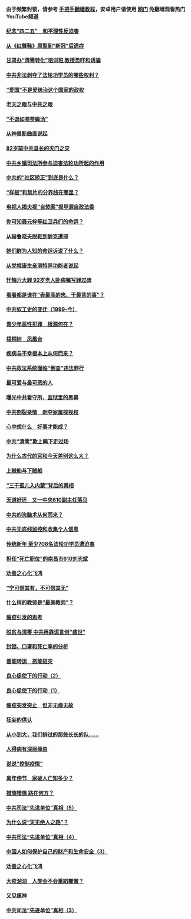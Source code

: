 #### 由于频繁封锁，请参考 [手把手翻墙教程](https://github.com/gfw-breaker/guides/wiki/)，安卓用户请使用 [网门](https://github.com/gfw-breaker/nogfw/blob/master/dl.md?t=04230701) 免翻墙观看热门YouTube频道 

#### [纪念“四二五”　和平理性反迫害](../pages/19/423660.md?t=04230701) 

#### [从《红舞鞋》原型到“新冠”后遗症](../pages/19/423509.md?t=04230701) 

#### [甘肃办“清零转化”培训班 教授恐吓和诱骗](../pages/19/423498.md?t=04230701) 

#### [中共非法剥夺了法轮功学员的哪些权利？](../pages/19/423392.md?t=04230701) 

#### [“爱国”不是爱统治这个国家的政权](../pages/19/423029.md?t=04230701) 

#### [老天之眼与中共之眼](../pages/19/423378.md?t=04230701) 

#### [“不退如喝苍蝇汤”](../pages/19/423287.md?t=04230701) 

#### [从神兽断曲直说起](../pages/19/423201.md?t=04230701) 

#### [82岁前中共县长的灭门之灾](../pages/19/423055.md?t=04230701) 

#### [中共乡镇司法所参与迫害法轮功所起的作用](../pages/19/423064.md?t=04230701) 

#### [中共的“社区矫正”到底是什么？](../pages/19/422870.md?t=04230701) 

#### [“样板”和禁片的分界线在哪里？](../pages/19/422704.md?t=04230701) 

#### [电视人揭央视“自焚案”报导源自政法委](../pages/19/422770.md?t=04230701) 

#### [你可知聂元梓等红卫兵们的命运？](../pages/19/422848.md?t=04230701) 

#### [从赫鲁晓夫脱鞋到耐克遭邪](../pages/19/422826.md?t=04230701) 

#### [她们鲜为人知的命运诉说了什么？](../pages/19/422754.md?t=04230701) 

#### [从党棍康生亲测特异功能者说起](../pages/19/422657.md?t=04230701) 

#### [忏悔六大罪 92岁老人卧病嘱写罪过碑](../pages/19/422750.md?t=04230701) 

#### [看看都是谁在“表最高的忠、干最背的事”？](../pages/19/422703.md?t=04230701) 

#### [中共奴工史的变迁（1999-今）](../pages/19/422656.md?t=04230701) 

#### [青少年恶性犯罪　根源何在？](../pages/19/422449.md?t=04230701) 

#### [梧桐树　凤凰台](../pages/19/422442.md?t=04230701) 

#### [疾病与不幸根本上从何而来？](../pages/19/422438.md?t=04230701) 

#### [中共政法系统面临“倒查”违法罪行](../pages/19/422497.md?t=04230701) 

#### [最可爱与最可恶的人](../pages/19/422448.md?t=04230701) 

#### [曝光中共看守所、监狱里的黑幕](../pages/19/422390.md?t=04230701) 

#### [中共割裂亲情　剥夺家属探视权](../pages/19/422364.md?t=04230701) 

#### [心中想什么　好事才能成？](../pages/19/422318.md?t=04230701) 

#### [中共“清零”欺上瞒下走过场](../pages/19/422306.md?t=04230701) 

#### [为什么古代的官和今天差别这么大？](../pages/19/422228.md?t=04230701) 

#### [上贼船与下贼船](../pages/19/422276.md?t=04230701) 

#### [“三千孤儿入内蒙”背后的真相](../pages/19/422229.md?t=04230701) 

#### [天道好还　又一中央610副主任落马](../pages/19/422155.md?t=04230701) 

#### [中共的洗脑术从何而来？](../pages/19/422154.md?t=04230701) 

#### [中共无底线监控和收集个人信息](../pages/19/422039.md?t=04230701) 

#### [传统新年 至少708名法轮功学员遭迫害](../pages/19/421946.md?t=04230701) 

#### [担任“死亡职位”的南昌市610刘志斌](../pages/19/421957.md?t=04230701) 

#### [劝善之心化飞鸿](../pages/19/421164.md?t=04230701) 

#### [“宁可信其有，不可信其无”](../pages/19/421691.md?t=04230701) 

#### [什么样的教师是“最美教师”？](../pages/19/421755.md?t=04230701) 

#### [瘟疫引发的思考](../pages/19/421594.md?t=04230701) 

#### [脱贫与清零 中共再靠谎言创“盛世”](../pages/19/421590.md?t=04230701) 

#### [封锁、口罩和死亡率的分析](../pages/19/421495.md?t=04230701) 

#### [善能转运　恶能招灾](../pages/19/421334.md?t=04230701) 

#### [良心促使下的行动（2）](../pages/19/421361.md?t=04230701) 

#### [良心促使下的行动（1）](../pages/19/421302.md?t=04230701) 

#### [瘟疫突发突止　但非无缘无故](../pages/19/421281.md?t=04230701) 

#### [狂妄的供认](../pages/19/421199.md?t=04230701) 

#### [从小到大，我们排过的那些长长的队……](../pages/19/421243.md?t=04230701) 

#### [人得病有深层缘由](../pages/19/420864.md?t=04230701) 

#### [说说“控制疫情”](../pages/19/420831.md?t=04230701) 

#### [离年傍节　家破人亡知多少？](../pages/19/420563.md?t=04230701) 

#### [措施错施  路在何方？](../pages/19/420076.md?t=04230701) 

#### [中共司法“先进单位”真相（5）](../pages/19/419453.md?t=04230701) 

#### [为什么说“天无绝人之路”？](../pages/19/419618.md?t=04230701) 

#### [中共司法“先进单位”真相（4）](../pages/19/419452.md?t=04230701) 

#### [中国人如何保护自己的财产和生命安全（3）](../pages/19/419405.md?t=04230701) 

#### [劝善之心化飞鸿](../pages/19/418758.md?t=04230701) 

#### [大疫汹汹　人类会不会重蹈覆辙？](../pages/19/419691.md?t=04230701) 

#### [又见瘟神](../pages/19/419225.md?t=04230701) 

#### [中共司法“先进单位”真相（3）](../pages/19/419451.md?t=04230701) 

